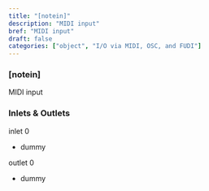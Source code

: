 ```yaml
---
title: "[notein]"
description: "MIDI input"
bref: "MIDI input"
draft: false
categories: ["object", "I/O via MIDI, OSC, and FUDI"]
---
```


### [notein]

MIDI input

### Inlets & Outlets

inlet 0

 - dummy

outlet 0

 - dummy
 
